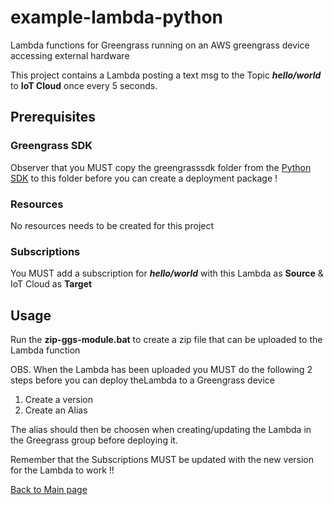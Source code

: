 # example-lambda-python
Lambda functions for Greengrass running on an AWS greengrass device accessing external hardware

This project contains a Lambda posting a text msg to the Topic ***hello/world*** to **IoT Cloud** once every 5 seconds.

## Prerequisites

### Greengrass SDK
Observer that you MUST copy the greengrasssdk folder from the [Python SDK](https://github.com/aws/aws-greengrass-core-sdk-python/) to this folder before you can create a deployment package !

### Resources
No resources needs to be created for this project

### Subscriptions
You MUST add a subscription for ***hello/world*** with this Lambda as **Source** & IoT Cloud as **Target**

## Usage
Run the **zip-ggs-module.bat** to create a zip file that can be uploaded to the Lambda function

OBS.
When the Lambda has been uploaded you MUST do the following 2 steps before you can deploy theLambda to a Greengrass device
1. Create a version
2. Create an Alias

The alias should then be choosen when creating/updating the Lambda in the Greegrass group before deploying it.

Remember that the Subscriptions MUST be updated with the new version for the Lambda to work !!

[Back to Main page](../README.md)